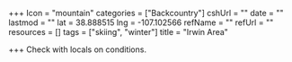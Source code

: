 +++
Icon = "mountain"
categories = ["Backcountry"]
cshUrl = ""
date = ""
lastmod = ""
lat = 38.888515
lng = -107.102566
refName = ""
refUrl = ""
resources = []
tags = ["skiing", "winter"]
title = "Irwin Area"

+++
Check with locals on conditions.